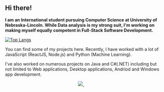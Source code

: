 ## Hi there! 

**I am an International student pursuing Computer Science at University of Nebraska-Lincoln. While Data analysis is my strong suit, I'm working on making myself equally competent in Full-Stack Software Development.**


[![Top Langs](https://github-readme-stats.vercel.app/api/top-langs/?username=rojinadeuja&layout=compact&hide=jupyter%20notebook&langs_count=7)](https://github.com/anuraghazra/github-readme-stats)

You can find some of my projects here. Recently, I have worked with a lot of JavaScript (ReactJS, Node.js) and Python (Machine Learning).

I've also worked on numerous projects on Java and C#(.NET) including but not limited to Web applications, Desktop applications, Andriod and Windows app development.

<p align='center'> 
  <a href="https://www.linkedin.com/in/rojinadeuja/">
    <img src="https://img.shields.io/badge/linkedin-%230077B5.svg?&style=for-the-badge&logo=linkedin&logoColor=white" />
  </a>&nbsp;&nbsp;
</p>
<!--
[![Open Source? Yes!](https://badgen.net/badge/Open%20Source%20%3F/Yes%21/blue?icon=github)](https://github.com/Naereen/badges/)
-->
